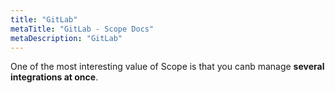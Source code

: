 ```yaml
---
title: "GitLab"
metaTitle: "GitLab - Scope Docs"
metaDescription: "GitLab"
---
```


One of the most interesting value of Scope is that you canb manage **several integrations at once**. 